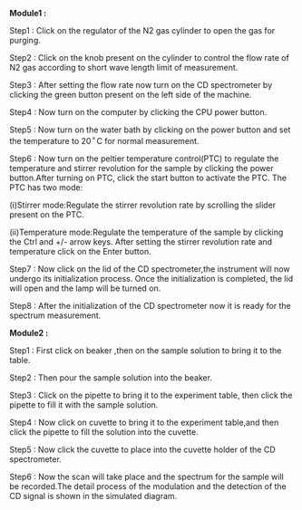 **Module1 :**

Step1 : Click on the regulator of the N2 gas cylinder to open the gas for purging.

Step2 : Click on the knob present on the cylinder to control the flow rate of N2 gas according
to short wave length limit of measurement.

Step3 : After setting the flow rate now turn on the CD spectrometer by clicking the green button present on the left side of the machine.

Step4 : Now turn on the computer by clicking the CPU power button.

Step5 : Now turn on the water bath by clicking on the power button and set the temperature to 20<sup>&#9900;</sup>C for normal measurement.

Step6 : Now turn on the peltier temperature control(PTC) to regulate the temperature and stirrer revolution for the sample by clicking the power button.After turning on PTC, click the start button to activate the PTC. The PTC has two mode:

(i)Stirrer mode:Regulate the stirrer revolution rate by scrolling the slider present on the PTC.

(ii)Temperature mode:Regulate the temperature of the sample by clicking the Ctrl and +/- arrow keys.
After setting the stirrer revolution rate and temperature click on the Enter button.

Step7 : Now click on the lid of the CD spectrometer,the instrument will now undergo its initialization process. Once the initialization is completed, the lid will open and the lamp will be turned on.

Step8 : After the initialization of the CD spectrometer now it is ready for the spectrum measurement.

**Module2 :**

Step1 : First click on beaker ,then on the sample solution to bring it to the table.

Step2 : Then pour the sample solution into the beaker.

Step3 : Click on the pipette to bring it to the experiment table, then click the pipette to fill it with the sample solution.

Step4 : Now click on cuvette to bring it to the experiment table,and then click the pipette to fill the solution into the cuvette.

Step5 : Now click the cuvette to place into the cuvette holder of the CD spectrometer.

Step6 : Now the scan will take place and the spectrum for the sample will be recorded.The detail process of the modulation and the detection of the CD signal is shown in the simulated diagram.
